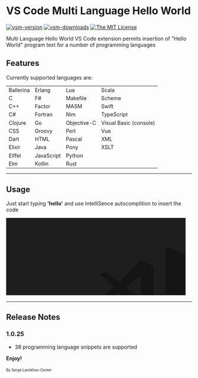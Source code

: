 # VS Code Multi Language Hello World

[![vsm-version](https://img.shields.io/visual-studio-marketplace/v/SergeLamikhov.multilanguagehelloworld?style=flat-square&label=VS%20Marketplace&logo=visual-studio-code)](https://marketplace.visualstudio.com/items?itemName=SergeLamikhov.multilanguagehelloworld)
[![vsm-downloads](https://img.shields.io/visual-studio-marketplace/d/SergeLamikhov.multilanguagehelloworld?style=flat-square&label=downloads&logo=visual-studio-code)](https://marketplace.visualstudio.com/items?itemName=SergeLamikhov.multilanguagehelloworld)
[![The MIT License](https://img.shields.io/badge/license-MIT-orange.svg?style=flat-square)](http://opensource.org/licenses/MIT)

Multi Language Hello World VS Code extension permits insertion of "Hello World"
program text for a number of programming languages

## Features

Currently supported languages are:

|           |            |             |                        |
| --------- | ---------- | ----------- | ---------------------- |
| Ballerina | Erlang     | Lua         | Scala                  |
| C         | F#         | Makefile    | Scheme                 |
| C++       | Factor     | MASM        | Swift                  |
| C#        | Fortran    | Nim         | TypeScript             |
| Clojure   | Go         | Objective-C | Visual Basic (console) |
| CSS       | Groovy     | Perl        | Vue                    |
| Dart      | HTML       | Pascal      | XML                    |
| Elixir    | Java       | Pony        | XSLT                   |
| Eiffel    | JavaScript | Python      |                        |
| Elm       | Kotlin     | Rust        |                        |

---

## Usage

Just start typing **'hello'** and use IntelliSence autocomplition to insert the code

![alt text](example.gif)

---

## Release Notes

### 1.0.25

- 38 programming language snippets are supported

**Enjoy!**

<sub><sup>By Serge Lamikhov-Center</sup></sub>
